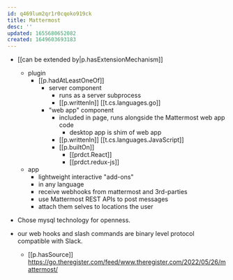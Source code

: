 ```yaml
---
id: q469lum2qr1r0cqoko919ck
title: Mattermost
desc: ''
updated: 1655680652082
created: 1649603693183
---
```



- [[can be extended by|p.hasExtensionMechanism]]
  - plugin
    - [[p.hadAtLeastOneOf]] 
      - server component 
        - runs as a server subprocess
        - [[p.writtenIn]] [[t.cs.languages.go]]
      - "web app" component
        - included in page, runs alongside the Mattermost web app code
          - desktop app is shim of web app
        - [[p.writtenIn]] [[t.cs.languages.JavaScript]]
        - [[p.builtOn]] 
          - [[prdct.React]]
          - [[prdct.redux-js]]
  - app
    - lightweight interactive "add-ons" 
    - in any language
    - receive webhooks from mattermost and 3rd-parties
    - use Mattermost REST APIs to post messages
    - attach them selves to locations the user

- Chose mysql technology for openness.
- our web hooks and slash commands are binary level protocol compatible with Slack.
  - [[p.hasSource]] https://go.theregister.com/feed/www.theregister.com/2022/05/26/mattermost/